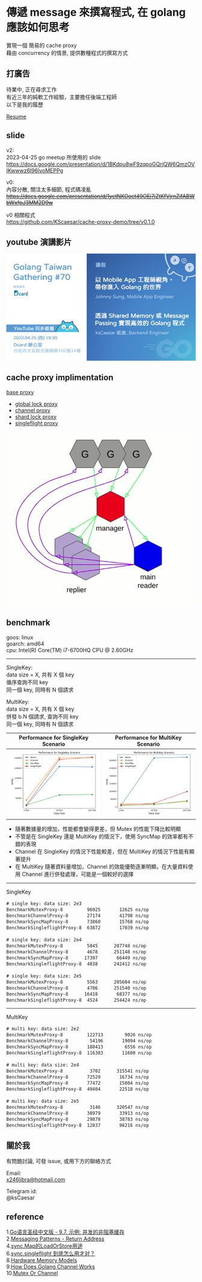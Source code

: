 # 傳遞 message 來撰寫程式, 在 golang 應該如何思考

實現一個 簡易的 cache proxy  
藉由 concurrency 的情景, 提供數種程式的撰寫方式

## 打廣告  

待業中, 正在尋求工作  
有近三年的純軟工作經驗，主要擔任後端工程師  
以下是我的履歷  

[Resume](https://www.cakeresume.com/s---I2gzAabWYpPT5LQogCd3g--/ch_caesar)

## slide

v2:  
2023-04-25 go meetup 所使用的 slide  
<https://docs.google.com/presentation/d/1BKdpu8wF9zqpoGQrjQW6QmzOVIKwwwz6I96lvoMEPPg>

v0:  
內容分散, 關注太多細節, 程式碼凌亂  
~~<https://docs.google.com/presentation/d/1yctNKOoct49OEj7jZtKfVjrnZifABWbWxfpJ3MM2D9w>~~

v0 相關程式  
<https://github.com/KScaesar/cache-proxy-demo/tree/v0.1.0>

## youtube 演講影片

[![演講題目說明](./asset/議程.png)](https://youtu.be/gwZhQiHcJlQ?t=1898)

## cache proxy implimentation

[base proxy](./cache_proxy.go)

- [global lock proxy](./mutex_proxy.go)
- [channel proxy](./channel_proxy.go)
- [shard lock proxy](./syncMap_proxy.go)
- [singleflight proxy](./singleflight_proxy.go)

![channel impl data flow](./asset/channel%202.gif)

## benchmark

goos: linux  
goarch: amd64  
cpu: Intel(R) Core(TM) i7-6700HQ CPU @ 2.60GHz

---

SingleKey:  
data size = X, 共有 X 個 key  
循序查詢不同 key  
同一個 key, 同時有 N 個請求

MultiKey:  
data size = X, 共有 X 個 key  
併發 b.N 個請求, 查詢不同 key  
同一個 key, 同時有 N 個請求

| Performance for SingleKey Scenario                        | Performance for MultiKey Scenario                      |
|-----------------------------------------------------------|--------------------------------------------------------|
| ![ single key diagram](./asset/SingleKey_Performance.png) | ![multi key diagram](./asset/MultiKey_Performance.png) |

- 隨著數據量的增加，性能都會變得更差，但 Mutex 的性能下降比較明顯
- 不管是在 SingleKey 還是 MultiKey 的情況下，使用 SyncMap 的效率都有不錯的表現
- Channel 在 SingleKey 的情況下性能較差，但在 MultiKey 的情況下性能有顯著提升
- 在 MultiKey 隨著資料量增加，Channel 的效能優勢逐漸明顯，在大量資料使用 Channel 進行併發處理，可能是一個較好的選擇

---


SingleKey

```
# single key: data size: 2e3
BenchmarkMutexProxy-8         96925       12625 ns/op
BenchmarkChannelProxy-8       27174       41798 ns/op
BenchmarkSyncMapProxy-8       73860       15768 ns/op
BenchmarkSingleflightProxy-8  63872       17039 ns/op

# single key: data size: 2e4
BenchmarkMutexProxy-8         5845      207748 ns/op
BenchmarkChannelProxy-8       4678      251148 ns/op
BenchmarkSyncMapProxy-8      17397       66449 ns/op
BenchmarkSingleflightProxy-8  4838      242412 ns/op

# single key: data size: 2e5
BenchmarkMutexProxy-8         5563      205604 ns/op
BenchmarkChannelProxy-8       4706      251540 ns/op
BenchmarkSyncMapProxy-8      16418       68377 ns/op
BenchmarkSingleflightProxy-8  4524      254424 ns/op
```

---

MultiKey

```
# multi key: data size: 2e2
BenchmarkMutexProxy-8         122713        9026 ns/op
BenchmarkChannelProxy-8        54196       19094 ns/op
BenchmarkSyncMapProxy-8       188413        6556 ns/op
BenchmarkSingleflightProxy-8  116383       11600 ns/op

# multi key: data size: 2e4
BenchmarkMutexProxy-8          3702      315541 ns/op
BenchmarkChannelProxy-8       72529       16734 ns/op
BenchmarkSyncMapProxy-8       77472       15004 ns/op
BenchmarkSingleflightProxy-8  49404       22518 ns/op

# multi key: data size: 2e5
BenchmarkMutexProxy-8          3146      320547 ns/op
BenchmarkChannelProxy-8       38979       33913 ns/op
BenchmarkSyncMapProxy-8       29878       38783 ns/op
BenchmarkSingleflightProxy-8  12837       98216 ns/op
```

## 關於我

有問題討論, 可發 issue, 或用下方的聯絡方式

Email:  
x246libra@hotmail.com

Telegram id:  
@ksCaesar

## reference

1.[Go语言圣经中文版 - 9.7. 示例: 并发的非阻塞缓存](https://github.com/gopl-zh/gopl-zh.github.com/blob/master/ch9/ch9-07.md?fbclid=IwAR0sVeVwXrDVxT0Ozh0vcSTxVJV-scl_ZA-vCDFkJE9HqiyRBDkSrnOpWc8)  
2.[Messaging Patterns - Return Address](https://www.enterpriseintegrationpatterns.com/patterns/messaging/ReturnAddress.html)  
4.[sync.Map的LoadOrStore用途](https://xnum.github.io/2018/11/syncmap-loadorstore/)  
6.[sync.singleflight 到底怎么用才对？](https://www.cyningsun.com/01-11-2021/golang-concurrency-singleflight.html)  
8.[Hardware Memory Models](https://research.swtch.com/hwmm)  
9.[How Does Golang Channel Works](https://levelup.gitconnected.com/how-does-golang-channel-works-6d66acd54753)  
10.[Mutex Or Channel](https://github.com/golang/go/wiki/MutexOrChannel)  
